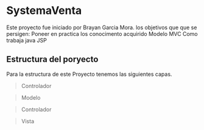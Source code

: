 
# SystemaVenta
Este proyecto fue iniciado por Brayan Garcia Mora.
los objetivos que que se persigen:
 Poneer en practica los conocimento acquirido
 Modelo MVC
 Como trabaja java JSP

## Estructura del poryecto

Para la estructura de este Proyecto tenemos las siguientes capas.

>Controlador

>Modelo

>Controlador

>Vista

